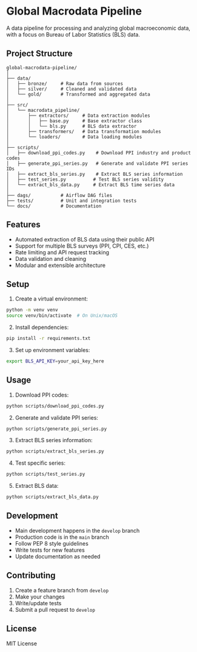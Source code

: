 # Global Macrodata Pipeline

A data pipeline for processing and analyzing global macroeconomic data, with a focus on Bureau of Labor Statistics (BLS) data.

## Project Structure

```
global-macrodata-pipeline/
│
├── data/
│   ├── bronze/     # Raw data from sources
│   ├── silver/     # Cleaned and validated data
│   └── gold/       # Transformed and aggregated data
│
├── src/
│   └── macrodata_pipeline/
│       ├── extractors/     # Data extraction modules
│       │   ├── base.py     # Base extractor class
│       │   └── bls.py      # BLS data extractor
│       ├── transformers/   # Data transformation modules
│       └── loaders/        # Data loading modules
│
├── scripts/
│   ├── download_ppi_codes.py    # Download PPI industry and product codes
│   ├── generate_ppi_series.py   # Generate and validate PPI series IDs
│   ├── extract_bls_series.py    # Extract BLS series information
│   ├── test_series.py          # Test BLS series validity
│   └── extract_bls_data.py     # Extract BLS time series data
│
├── dags/           # Airflow DAG files
├── tests/          # Unit and integration tests
└── docs/           # Documentation
```

## Features

- Automated extraction of BLS data using their public API
- Support for multiple BLS surveys (PPI, CPI, CES, etc.)
- Rate limiting and API request tracking
- Data validation and cleaning
- Modular and extensible architecture

## Setup

1. Create a virtual environment:
```bash
python -m venv venv
source venv/bin/activate  # On Unix/macOS
```

2. Install dependencies:
```bash
pip install -r requirements.txt
```

3. Set up environment variables:
```bash
export BLS_API_KEY=your_api_key_here
```

## Usage

1. Download PPI codes:
```bash
python scripts/download_ppi_codes.py
```

2. Generate and validate PPI series:
```bash
python scripts/generate_ppi_series.py
```

3. Extract BLS series information:
```bash
python scripts/extract_bls_series.py
```

4. Test specific series:
```bash
python scripts/test_series.py
```

5. Extract BLS data:
```bash
python scripts/extract_bls_data.py
```

## Development

- Main development happens in the `develop` branch
- Production code is in the `main` branch
- Follow PEP 8 style guidelines
- Write tests for new features
- Update documentation as needed

## Contributing

1. Create a feature branch from `develop`
2. Make your changes
3. Write/update tests
4. Submit a pull request to `develop`

## License

MIT License 